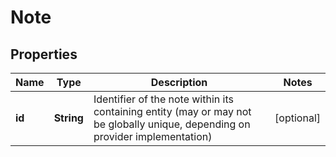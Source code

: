 # Note

## Properties
Name | Type | Description | Notes
------------ | ------------- | ------------- | -------------
**id** | **String** | Identifier of the note within its containing entity (may or may not be globally unique, depending on provider implementation) |  [optional]
